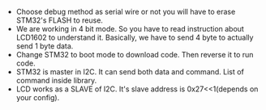 - Choose debug method as serial wire or not you will have to erase STM32's FLASH to reuse.
- We are working in 4 bit mode. So you have to read instruction about LCD1602 to understand it. Basically, we have to send 4 byte to actually send 1 byte data.
- Change STM32 to boot mode to download code. Then reverse it to run code.
- STM32 is master in I2C. It can send both data and command. List of command inside library. 
- LCD works as a SLAVE of I2C. It's slave address is 0x27<<1(depends on your config). 
